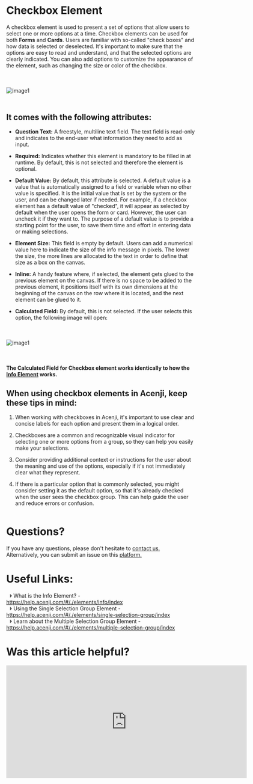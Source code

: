 # Checkbox Element

A checkbox element is used to present a set of options that allow users to select one or more options at a time. Checkbox elements can be used for both **Forms** and **Cards**. Users are familiar with so-called "check boxes" and how data is selected or deselected. It's important to make sure that the options are easy to read and understand, and that the selected options are clearly indicated. You can also add options to customize the appearance of the element, such as changing the size or color of the checkbox.

<p style="margin-top:50px;"></p>


![image1](../../../../images/cards/elements/checkbox/checkbox1.png)
<p style="margin-top:50px;"></p>

## It comes with the following attributes:

- **Question Text:** A freestyle, multiline text field. The text field is read-only and indicates to the end-user what information they need to add as input.  

- **Required:** Indicates whether this element is mandatory to be filled in at runtime. By default, this is not selected and therefore the element is optional.  

- **Default Value:** By default, this attribute is selected. A default value is a value that is automatically assigned to a field or variable when no other value is specified. It is the initial value that is set by the system or the user, and can be changed later if needed. For example, if a checkbox element has a default value of "checked", it will appear as selected by default when the user opens the form or card. However, the user can uncheck it if they want to. The purpose of a default value is to provide a starting point for the user, to save them time and effort in entering data or making selections. 

- **Element Size:** This field is empty by default. Users can add a numerical value here to indicate the size of the info message in pixels. The lower the size, the more lines are allocated to the text in order to define that size as a box on the canvas.  

- **Inline:** A handy feature where, if selected, the element gets glued to the previous element on the canvas. If there is no space to be added to the previous element, it positions itself with its own dimensions at the beginning of the canvas on the row where it is located, and the next element can be glued to it.  

- **Calculated Field:** By default, this is not selected. If the user selects this option, the following image will open:
<p style="margin-top:50px;"></p>

![image1](../../../../images/cards/elements/checkbox/checkbox2.png)
<p style="margin-top:50px;"></p>

**The Calculated Field for Checkbox element works identically to how the [Info Element](../../tutorials/cards/elements/info/index.md) works.**

## When using checkbox elements in Acenji, keep these tips in mind:

1. When working with checkboxes in Acenji, it's important to use clear and concise labels for each option and present them in a logical order.   
  
2. Checkboxes are a common and recognizable visual indicator for selecting one or more options from a group, so they can help you easily make your selections.  
  
3. Consider providing additional context or instructions for the user about the meaning and use of the options, especially if it's not immediately clear what they represent.  
  
4. If there is a particular option that is commonly selected, you might consider setting it as the default option, so that it's already checked when the user sees the checkbox group. This can help guide the user and reduce errors or confusion.  


<p style="margin-top:50px;"></p>



# Questions? 

If you have any questions, please don't hesitate to <a href="https://www.acenji.com/contact" target="_blank" rel="noopener">contact us.</a>   
Alternatively, you can submit an issue on this <a href="https://github.com/acenji/acenji-help/issues" target="_blank" rel="noopener">platform.</a>  
<p style="margin-top:30px;"></p>


# Useful Links:

<span class="triangle"></span> What is the Info Element? - https://help.acenji.com/#/./elements/info/index  
<span class="triangle"></span> Using the Single Selection Group Element - https://help.acenji.com/#/./elements/single-selection-group/index  
<span class="triangle"></span> Learn about the Multiple Selection Group Element - https://help.acenji.com/#/./elements/multiple-selection-group/index  

<style>
.triangle {
display: inline-block;
width: 0;
height: 0;
border-style: solid;
border-width: 5px 0 5px 5px;
border-color: transparent transparent transparent #595959;
margin-left: 10px;
}
</style>
<p style="margin-top:30px;"></p>


# Was this article helpful?

<iframe src="https://docs.google.com/forms/d/e/1FAIpQLSdjZ8jDz47miPA0-ZDnGmyXCLUEANypyuhZVlrOJXNSJwlHkw/viewform?embedded=true" width="640" height="300" frameborder="0" marginheight="0" marginwidth="0">Wird geladen…</iframe>
